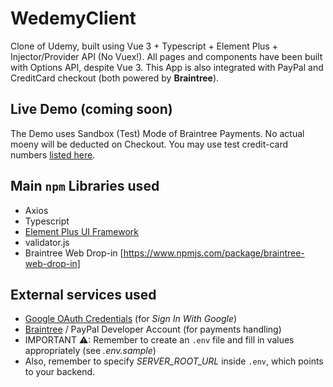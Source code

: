 # WedemyClient

Clone of Udemy, built using Vue 3 + Typescript + Element Plus + Injector/Provider API (No Vuex!). All pages and components have been built with Options API, despite Vue 3. This App is also integrated with PayPal and CreditCard checkout (both powered by **Braintree**).

## Live Demo (coming soon)
The Demo uses Sandbox (Test) Mode of Braintree Payments. No actual moeny will be deducted on Checkout. You may use test credit-card numbers [listed here](https://developer.paypal.com/braintree/docs/guides/credit-cards/testing-go-live/java).

## Main `npm` Libraries used

- Axios
- Typescript
- [Element Plus UI Framework](https://element-plus.org/en-US/)
- validator.js
- Braintree Web Drop-in [https://www.npmjs.com/package/braintree-web-drop-in]

## External services used
- [Google OAuth Credentials](https://console.developers.google.com/apis/credentials) (for _Sign In With Google_)
- [Braintree](https://developer.paypal.com/braintree/docs) / PayPal Developer Account (for payments handling)
- IMPORTANT ⚠: Remember to create an `.env` file and fill in values appropriately (see _.env.sample_)
- Also, remember to specify *SERVER_ROOT_URL* inside `.env`, which points to your backend.
